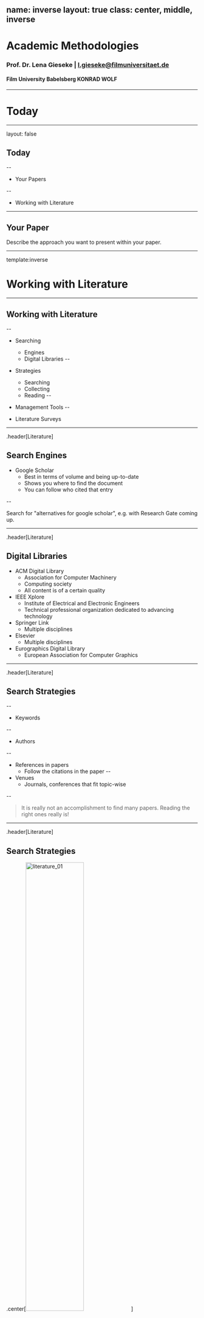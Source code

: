 name: inverse
layout: true
class: center, middle, inverse
---


# Academic Methodologies

### Prof. Dr. Lena Gieseke | l.gieseke@filmuniversitaet.de  

#### Film University Babelsberg KONRAD WOLF


---
# Today

---
layout: false

## Today

--
* Your Papers

--
* Working with Literature

---
## Your Paper

Describe the approach you want to present within your paper.

---
template:inverse

# Working with Literature

---
## Working with Literature

--
* Searching
    * Engines
    * Digital Libraries
--
* Strategies
    * Searching
    * Collecting
    * Reading
--
* Management Tools
--

* Literature Surveys

---
.header[Literature]

## Search Engines

* Google Scholar
    * Best in terms of volume and being up-to-date
    * Shows you where to find the document
    * You can follow who cited that entry

--

Search for "alternatives for google scholar", e.g. with Research Gate coming up.

---
.header[Literature]

## Digital Libraries

* ACM Digital Library
    * Association for Computer Machinery
    * Computing society
    * All content is of a certain quality
* IEEE Xplore
    * Institute of Electrical and Electronic Engineers 
    * Technical professional organization dedicated to advancing technology
* Springer Link
    * Multiple disciplines
* Elsevier
    * Multiple disciplines
* Eurographics Digital Library
    * European Association for Computer Graphics


---
.header[Literature]

## Search Strategies

--
* Keywords

--
* Authors

--
* References in papers
    * Follow the citations in the paper
--
* Venues
    * Journals, conferences that fit topic-wise

--
> It is really not an accomplishment to find many papers. Reading the right ones really is!

---
.header[Literature]

## Search Strategies

.center[<img src="../02_scripts/img/08/literature_01.jpg" alt="literature_01" style="width:55%;">]
  
[[theshirtlist]](https://www.theshirtlist.com/down-the-rabbit-hole-t-shirt-2/)

---
.header[Literature]

## Collection Strategies

--

* Set yourself a time frame

--
* Decide on the type of search
    * Stay on track of certain keywords, for example
--
* Be disciplined with the type of search

--
* Follow a setup 
    * Which papers to save,
    * How, where and under which name to save papers,
    * How to come back to the paper (assign a prioritization?!)

???
.task[COMMENT:]  

* Set yourself a time frame, otherwise hours over hours might just pass by.
* Decide on the type of serach you want to do: narrow vs. broad. What is it you want to archive with this search? Get an overview? Get specific related work for an algorithm?
* For a more narrow search, be disciplined about staying on track of certain keywords, for example.
* Maybe decide on a number of papers you want to save, which should be connected to the actual time you have to read them.
* Have a setup ready that decides
    * how to decide which papers to save,
    * how (pdf vs. online link?), where and under which name to save papers,
        * E.g. I save paper as `firstauthorlastname_year_firstlettersofthefirstthreewordsofthetitle.pdf`, such as `wong_1998_cgf.pdf`
    * wether to give them directly a prioritization on what to read next, and
    * how to make sure that you come back to these papers and actually read them.

---
.header[Literature]

## Collection Strategies

--
* Read the title,

--
* read the abstract,

--
* look for a list of contributions and if found read them,

--
* look at the figures one by one and read their captions, and

--
* look at additional materials such as a project page or supplemental videos.

--

> The more decisions you make about the paper right away, the more time you save later on.

???
.task[COMMENT:]  

* The more decisions you make about the paper right away (whether to save, read, read first, tags,... ?), the more time you save later on, when you have to once again remember what the paper was about and whether you should read it.

---
.header[Literature]

## Reading Strategies

Ideally, you should have a system, which tells you which paper to read next.  
  
For this also reading lists in a literature management tools can be helpful.


???
.task[COMMENT:]  

* Reading many papers makes you a better researcher
* Also across topics

---
.header[Literature]

## Reading Strategies

Read with intention

--
* *Why are you reading this paper?*

--
* *What is it that you want to know and gain from reading this paper?*

---
.header[Literature]

## Reading Strategies



???
.task[COMMENT:]  

* Homework readings

--


There are several "reading methods" out there, for example the PQ4R method:

--

* **P**review
    * Overview, scanning
* **Q**uestions
    * What do you want to know from the paper?
* **R**ead
* **R**eflect
    * Reflect arguments, are there counter arguments?
* **R**ecite
    * Be able to summarize content in your own words.
* **R**eview
    * Critical questioning of content.

---
.header[Literature]

## Literature Survey

--

A literature survey is a systematic and comprehensive reflection of the present state of a specific research topic. Contributions can be

???
.task[COMMENT:]  

* They investigate what is known and what open questions there still are. They do so on the basis of the currently available literature, e.g. other papers. A STAR is a [meta analysis](https://en.wikipedia.org/wiki/Meta-analysis) of a research topic and you could also consider it a specific type of case study (with the papers as cases). 

--

* Timeline
* Terminology
* Classification(s)
* Taxonomy
* Comparisons


???
.task[COMMENT:]  

* A STAR usually goes far beyond a simple collection and summary of the topic and its related work. The most common contributions of STAR papers are a timeline, the development of a common terminology, a classification (usually as a table), a [taxonomy](https://en.wikipedia.org/wiki/Taxonomy_(general)) (usually as a tree) and a comparison based on certain features. But you will see different approaches. 
* To write a STAR you should start with the topic and some ideas what your contributions should be. Based on these you define a search strategy (rigor, completeness) and a scope (criteria for inclusion and exclusion). Both should be discussed in the paper.


---
template:inverse

# Writing

---
## Writing

.center[<img src="../02_scripts/img/09/writing_16.png" alt="writing_16" style="width:66%;">  
[[imgur]](https://imgur.com/gallery/ex4PAUZ)]





---
## Writing

There are many different reasons to write.  
  
--
  
Academic writing aims at presenting novel and relevant research **as clearly as possible**.

--
* Text itself is the research (humanities)

--
* Text is reporting the research results (sciences)

---
template:inverse

## How To Start Writing

---
## How To Start Writing

It is tremendously helpful to establish for yourself a routine that gets you into the flow of writing. 


???
.task[COMMENT:]  

* Writing can feel like a daunting task, but if you break it down it will appear more manageable. 

--
Writer’s block can be caused by

--
* Distraction

--
* Too many ideas at the same time

--
* Not knowing what you want to say
* Half-formed ideas
* Missing knowledge

--
* Problem of expressions, not being firm in the language

--
* Not knowing what comes next

--
* Intimidation of the task

--

Most of these causes will vanish with **having a plan**!  

???
.task[COMMENT:]  

* As writing is all about getting into a *flow* of writing it is important to be in the right state of mind. Usually I will start with setting a time for how long I am going to write and with blocking all distractions such as emails for that time period. And with blocking, I mean literally blocking. For that I am using the [Focus app](https://heyfocus.com/?utm_source=focus_about) (there are countless similar tools), which prevents the opening of certain apps and websites for the defined time. This helps me to stick to the task and not to give up with the writing if it doesn't go as planned. Also, I personally like to start with having a quite detailed plan about what I am going to write. I define which part I am going to work on and what I hope to finish in that session. Then I will develop bullet points for each sections, which I try to make as detailed as possible. My goal is here *to separate the task of knowing what to write from the actual writing*! Bullet points are much easier to come up with and to structure than continuous text. 

--

> The goal is to separate the task of knowing what to write from the actual writing.

---
## How To Start Writing


### *Find your process!*

???
.task[COMMENT:]  
* If I am completely stuck and even coming up with structured bullet points feels scary to me, I will start with a e.g. 20 min session to just write down what ever comes to my mind in regard to the tasks, be it text, bullet points, or jibberish. During that session, I try not to go back to anything that I have already written but let it be in which ever form and just continue to get something onto the page. Afterwards I go over everything I wrote and either distill bullet points from it or even already actual text. Of course this approach is quite time intensive. Also, it depends on your way af thinking and writing capabilities. I have met plenty of people that can produce beautiful, coherent text on the first go, starting with an empty page and not doing a detour over bullet points. I am not one of them. But the more I write, the more I am getting there.

The above is just my process and e.g. such an iterative approach might not fit you. I would like to encourage you to figure out your process! You do this ideally before you have to crunch out writings under a tight deadline.

---
## How To Start Writing

In regard to specifically writing a paper, I recommend the following steps:

--
* List your contributions

--
* Define a leitmotif and a story

--
* Prepare an outline of the paper
    * Section and subsection headings
    * A few sentences about each (sub)section
    * (Plan figures, figure placeholders)


???
.task[COMMENT:]  

* Do this very, very early
* This also sets your brain in motion to think about the topics

--
  
Start with the most concrete parts, e.g. what you did, results..

--
  
...end with the more abstract parts, e.g. the discussion, outlook, abstract.


???
.task[COMMENT:]  

* Then start the writing with the most concrete parts about aspects you know well, e.g. your methodology, description of your steps, or your results. 
* These are usually the sections, which are easiest to write because you know exactly what to write. The more abstract parts, such as the discussion, the outlook and the abstract you should write last as with them you generate new content beyond the communication of your practical project.
* Now let's dive into what makes a paper a paper.

---
template:inverse

## The Leitmotif

---
## The Leitmotif

You can understand the leitmotif as guid for building a *narrative flow*.

--
* Here is a problem

--
* It is an interesting problem

--
* It is an unsolved problem

--
* Here is my idea

--
* My idea works

--

You are telling the story about your idea, everything in the paper must serve the storyline.

???
.task[COMMENT:]  

* You want to infect the mind of your reader with your idea and for that you need to come up with *this one shiny idea*, which can be different from the contributions. Make sure the reader knows what the idea is and make the reader care about your idea, e.g. by clearly pointing out that the paper will generate a *reusable insight*, which will be useful to the reader. Try to give the readers something they didn’t have before. 

---
template:inverse

## Paper Sections

---
## Paper Sections

Any academic writing follows overall this structure:

![writing_17](../02_scripts/img/09/writing_17.png)  
[[derntl]](http://dbis.rwth-aachen.de/~derntl/papers/misc/paperwriting.pdf)

---
## Paper Sections

.center[<img src="../02_scripts/img/09/writing_03.png" alt="name" style="width:100%;">]

---
## Paper Sections

The structure of a paper is as follows:

* Title
* Teaser Image if possible
* Abstract
* Introduction
* Related Work
* Main Content
    * Algorithm, Setup, Study, etc.
    * Results
    * Evaluation
    * Discussion
* Future Work
* Conclusion
* Acknowledgements


???
.task[COMMENT:]  

* In the context of computer science almost all paper follow the same structure, with minor differences in the structure of subsections and in the specific section titles.

---
## Paper Sections

Furthermore, a paper has actually somewhat of a fractal structure:

* The document has an introduction, body, conclusion
    * A section has an introduction, body, conclusion
        * A subsection has an introduction, body, conclusion
            * A paragraph has an introduction, body, conclusion


???
.task[COMMENT:]  

*  (and we do love fractals...). With this I mean that each section, subsection, etc. must follow loosely the above overall structure
* With this fractal structure you make sure that a reader understands your storyline and why that e.g. section is happening. It is a bit like creating a chain, each element must be tried into the previous and the following. To do this gracefully is quite challenging as you also don't want to repeat yourself. But this makes sure that the document flows naturally and is easy to read. As a rule of thumb you can build one paragraph for each thought. Connect paragraphs logically. 

--

Similar to presentations, also add navigation marks to help the reader getting through the whole paper.  
  

--
Explain where ever necessary,

* where did we come from,
* where are we now,
* where are we going?


???
.task[COMMENT:]  

* Example: “In the last section we saw a formal definition of X. In this section we will see some examples of X, in preparation for section 3, which will introduce a special case of X, which we will focus on in the rest of the report.”

--

Once again, every section, paragraph, sentence and word should serve a purpose. If not, throw it out!



---
template:inverse

# Next

---
# Next

Next we will look into each section individually, citations and also into overall language and writing style.

.center[<img src="../02_scripts/img/09/writing_07.gif" alt="writing_07" style="width:100%;">]
[[phdcomics]](http://www.phdcomics.com/comics/archive.php?comicid=1576)


---
template:inverse

### The End

# 👋🏻
